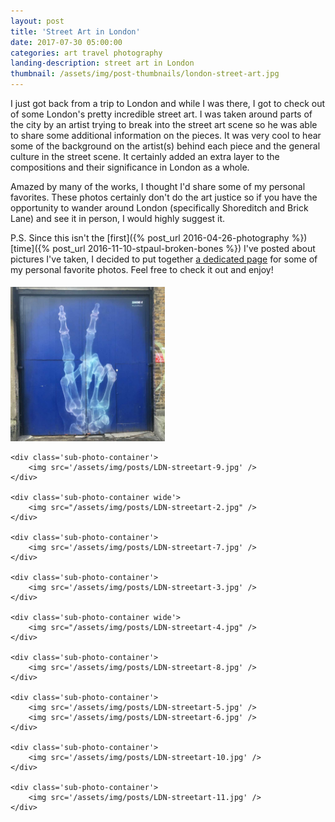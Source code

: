 ```yaml
---
layout: post
title: 'Street Art in London'
date: 2017-07-30 05:00:00
categories: art travel photography
landing-description: street art in London
thumbnail: /assets/img/post-thumbnails/london-street-art.jpg
---
```


I just got back from a trip to London and while I was there, I got to check out of some London's pretty incredible street art. I was taken around parts of the city by an artist trying to break into the street art scene so he was able to share some additional information on the pieces. It was very cool to hear some of the background on the artist(s) behind each piece and the general culture in the street scene. It certainly added an extra layer to the compositions and their significance in London as a whole.

Amazed by many of the works, I thought I'd share some of my personal favorites. These photos certainly don't do the art justice so if you have the opportunity to wander around London (specifically Shoreditch and Brick Lane) and see it in person, I would highly suggest it.

P.S. Since this isn't the [first]({% post_url 2016-04-26-photography %}) [time]({% post_url 2016-11-10-stpaul-broken-bones %}) I've posted about pictures I've taken, I decided to put together [a dedicated page](http://link.ben-tanen.com/photo) for some of my personal favorite photos. Feel free to check it out and enjoy!

<style>
    .photo-container {
    }

    .photo-container img {
        margin: 0;
        padding: 5px 5px 0 0;
    }

    .sub-photo-container {
        width: 49%;
        display: inline-block;
        vertical-align: top;
    }

    .sub-photo-container.wide {
        width: calc(98% + 5px);
    }

</style>

<div class='photo-container'>
    <div class='sub-photo-container'>
        <img src='/assets/img/posts/LDN-streetart-1.jpg' />
    </div>

    <div class='sub-photo-container'>
        <img src='/assets/img/posts/LDN-streetart-9.jpg' />
    </div>

    <div class='sub-photo-container wide'>
        <img src="/assets/img/posts/LDN-streetart-2.jpg" />
    </div>

    <div class='sub-photo-container'>
        <img src='/assets/img/posts/LDN-streetart-7.jpg' />
    </div>

    <div class='sub-photo-container'>
        <img src='/assets/img/posts/LDN-streetart-3.jpg' />
    </div>

    <div class='sub-photo-container wide'>
        <img src="/assets/img/posts/LDN-streetart-4.jpg" />
    </div>

    <div class='sub-photo-container'>
        <img src='/assets/img/posts/LDN-streetart-8.jpg' />
    </div>

    <div class='sub-photo-container'>
        <img src='/assets/img/posts/LDN-streetart-5.jpg' />
        <img src='/assets/img/posts/LDN-streetart-6.jpg' />
    </div>

    <div class='sub-photo-container'>
        <img src='/assets/img/posts/LDN-streetart-10.jpg' />
    </div>

    <div class='sub-photo-container'>
        <img src='/assets/img/posts/LDN-streetart-11.jpg' />
    </div>
</div>

